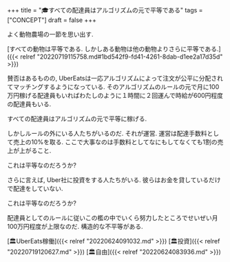 +++
title = "🎓すべての配達員はアルゴリズムの元で平等である"
tags = ["CONCEPT"]
draft = false
+++

よく動物農場の一節を思い出す.

[すべての動物は平等である. しかしある動物は他の動物よりさらに平等である.]({{< relref "20220719115758.md#1bd542f9-fd41-4261-8dab-d1ee2a17d35d" >}})

賛否はあるものの, UberEatsは一応アルゴリズムによって注文が公平に分配されてマッチングするようになっている. そのアルゴリズムのルールの元で月に100万円稼げる配達員もいればわたしのように１時間に２回運んで時給が600円程度の配達員もいる.

すべての配達員はアルゴリズムの元で平等に稼げる.

しかしルールの外にいる人たちがいるのだ. それが運営. 運営は配達手数料として売上の10%を取る. ここで大事なのは手数料としてなにもしてなくても1割の売上が上がること.

これは平等なのだろうか?

さらに言えば, Uber社に投資をする人たちがいる. 彼らはお金を貸しているだけで配達をしていない.

これは平等なのだろうか?

配達員としてのルールに従いこの檻の中でいくら努力したところでせいぜい月100万円程度が上限なのだ. 構造的な不平等がある.

[🏛UberEats稼働]({{< relref "20220624091032.md" >}}) [🏛投資]({{< relref "20220719120627.md" >}}) [🏛自由]({{< relref "20220624083936.md" >}})
